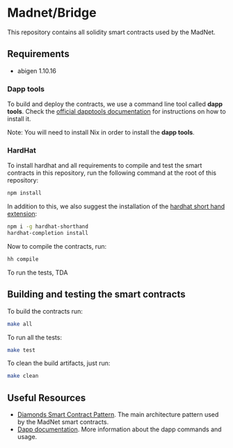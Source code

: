 # Madnet/Bridge

This repository contains all solidity smart contracts used by the MadNet.

## Requirements
- abigen 1.10.16
### Dapp tools

To build and deploy the contracts, we use a command line tool called **dapp
tools**. Check the [official dapptools
documentation](https://github.com/dapphub/dapptools#installation) for
instructions on how to install it.

Note: You will need to install Nix in order to install the **dapp tools**.

### HardHat

To install hardhat and all requirements to compile and test the smart contracts in this repository,
run the following command at the root of this repository:

```bash
npm install
```

In addition to this, we also suggest the installation of the [hardhat short hand
extension](https://hardhat.org/guides/shorthand.html):

```bash
npm i -g hardhat-shorthand
hardhat-completion install
```

Now to compile the contracts, run:

```bash
hh compile
```

To run the tests, TDA

## Building and testing the smart contracts

To build the contracts run:

```bash
make all
```

To run all the tests:

```bash
make test
```

To clean the build artifacts, just run:

```bash
make clean
```

## Useful Resources

- [Diamonds Smart Contract Pattern](https://eips.ethereum.org/EIPS/eip-2535).
  The main architecture pattern used by the MadNet smart contracts.
- [Dapp
  documentation](https://github.com/dapphub/dapptools/tree/master/src/dapp).
  More information about the dapp commands and usage.
